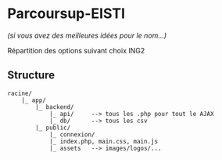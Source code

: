 # Parcoursup-EISTI

*(si vous avez des meilleures idées pour le nom...)*
  
Répartition des options suivant choix ING2

## Structure

```
racine/
    |_ app/
        |_ backend/
            |_ api/     --> tous les .php pour tout le AJAX 
            |_ db/      --> tous les csv
        |_ public/
            |_ connexion/
            |_ index.php, main.css, main.js
            |_ assets   --> images/logos/...
```